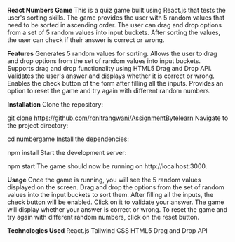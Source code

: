 **React Numbers Game**
This is a quiz game built using React.js that tests the user's sorting skills. The game provides the user with 5 random values that need to be sorted in ascending order. The user can drag and drop options from a set of 5 random values into input buckets. After sorting the values, the user can check if their answer is correct or wrong.

**Features**
Generates 5 random values for sorting.
Allows the user to drag and drop options from the set of random values into input buckets.
Supports drag and drop functionality using HTML5 Drag and Drop API.
Validates the user's answer and displays whether it is correct or wrong.
Enables the check button of the form after filling all the inputs.
Provides an option to reset the game and try again with different random numbers.

**Installation**
Clone the repository:

git clone https://github.com/ronitrangwani/AssignmentBytelearn
Navigate to the project directory:

cd numbergame
Install the dependencies:

npm install
Start the development server:

npm start
The game should now be running on http://localhost:3000.

**Usage**
Once the game is running, you will see the 5 random values displayed on the screen.
Drag and drop the options from the set of random values into the input buckets to sort them.
After filling all the inputs, the check button will be enabled. Click on it to validate your answer.
The game will display whether your answer is correct or wrong.
To reset the game and try again with different random numbers, click on the reset button.

**Technologies Used**
React.js
Tailwind CSS
HTML5 Drag and Drop API

